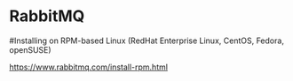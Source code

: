# RabbitMQ

#Installing on RPM-based Linux (RedHat Enterprise Linux, CentOS, Fedora, openSUSE)

https://www.rabbitmq.com/install-rpm.html

